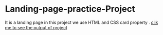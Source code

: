 # Landing-page-practice-Project
It is a landing page in this project we use HTML and CSS card property .
<a href="http://127.0.0.1:5500/landing%20page%20website/index.html">clik me to see the output of project</a>
